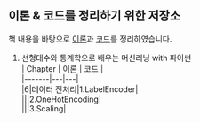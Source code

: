 ## 이론 & 코드를 정리하기 위한 저장소

책 내용을 바탕으로 [이론](https://mmminji.github.io/)과 [코드](https://github.com/mmminji/Machine-Learning)를 정리하였습니다.


1. 선형대수와 통계학으로 배우는 머신러닝 with 파이썬  
| Chapter | 이론 | 코드 |  
|-------|---|---|  
|6|데이터 전처리|1.LabelEncoder|  
|||2.OneHotEncoding|  
|||3.Scaling|  
